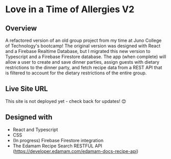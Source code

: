 # Love in a Time of Allergies V2

## Overview

A refactored version of an old group project from my time at Juno College of Technology's bootcamp! The original version was designed with React and a Firebase Realtime Database, but I migrated this new version to Typescript and a Firebase Firestore database. The app (when complete) will allow a user to create and save dinner parties, assign guests with dietary restrictions to the dinner party, and fetch recipe data from a REST API that is filtered to account for the dietary restrictions of the entire group. 

## Live Site URL

This site is not deployed yet - check back for updates! 😊

## Designed with 

- React and Typescript
- CSS 
- (In progress) Firebase Firestore integration
- The Edamam Recipe Search RESTFUL API (https://developer.edamam.com/edamam-docs-recipe-api)
